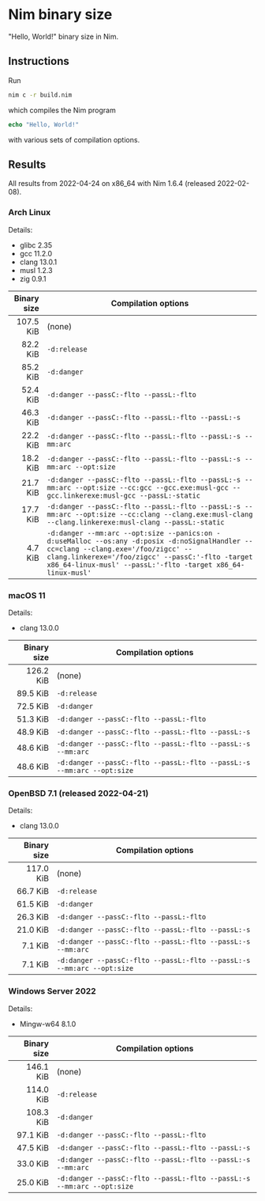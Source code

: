 # Nim binary size

"Hello, World!" binary size in Nim.

## Instructions

Run

```sh
nim c -r build.nim
```

which compiles the Nim program

```Nim
echo "Hello, World!"
```

with various sets of compilation options.

## Results

All results from 2022-04-24 on x86_64 with Nim 1.6.4 (released 2022-02-08).

### Arch Linux

Details:

- glibc 2.35
- gcc 11.2.0
- clang 13.0.1
- musl 1.2.3
- zig 0.9.1

| Binary size | Compilation options |
| ----------: | ------------------- |
|   107.5 KiB | (none) |
|    82.2 KiB | `-d:release` |
|    85.2 KiB | `-d:danger` |
|    52.4 KiB | `-d:danger --passC:-flto --passL:-flto` |
|    46.3 KiB | `-d:danger --passC:-flto --passL:-flto --passL:-s` |
|    22.2 KiB | `-d:danger --passC:-flto --passL:-flto --passL:-s --mm:arc` |
|    18.2 KiB | `-d:danger --passC:-flto --passL:-flto --passL:-s --mm:arc --opt:size` |
|    21.7 KiB | `-d:danger --passC:-flto --passL:-flto --passL:-s --mm:arc --opt:size --cc:gcc --gcc.exe:musl-gcc --gcc.linkerexe:musl-gcc --passL:-static` |
|    17.7 KiB | `-d:danger --passC:-flto --passL:-flto --passL:-s --mm:arc --opt:size --cc:clang --clang.exe:musl-clang --clang.linkerexe:musl-clang --passL:-static` |
|     4.7 KiB | `-d:danger --mm:arc --opt:size --panics:on -d:useMalloc --os:any -d:posix -d:noSignalHandler --cc=clang --clang.exe='/foo/zigcc' --clang.linkerexe='/foo/zigcc' --passC:'-flto -target x86_64-linux-musl' --passL:'-flto -target x86_64-linux-musl'` |

### macOS 11

Details:

- clang 13.0.0

| Binary size | Compilation options |
| ----------: | ------------------- |
|   126.2 KiB | (none) |
|    89.5 KiB | `-d:release` |
|    72.5 KiB | `-d:danger` |
|    51.3 KiB | `-d:danger --passC:-flto --passL:-flto` |
|    48.9 KiB | `-d:danger --passC:-flto --passL:-flto --passL:-s` |
|    48.6 KiB | `-d:danger --passC:-flto --passL:-flto --passL:-s --mm:arc` |
|    48.6 KiB | `-d:danger --passC:-flto --passL:-flto --passL:-s --mm:arc --opt:size` |

### OpenBSD 7.1 (released 2022-04-21)

Details:

- clang 13.0.0

| Binary size | Compilation options |
| ----------: | ------------------- |
|   117.0 KiB | (none) |
|    66.7 KiB | `-d:release` |
|    61.5 KiB | `-d:danger` |
|    26.3 KiB | `-d:danger --passC:-flto --passL:-flto` |
|    21.0 KiB | `-d:danger --passC:-flto --passL:-flto --passL:-s` |
|     7.1 KiB | `-d:danger --passC:-flto --passL:-flto --passL:-s --mm:arc` |
|     7.1 KiB | `-d:danger --passC:-flto --passL:-flto --passL:-s --mm:arc --opt:size` |

### Windows Server 2022

Details:

- Mingw-w64 8.1.0

| Binary size | Compilation options |
| ----------: | ------------------- |
|   146.1 KiB | (none) |
|   114.0 KiB | `-d:release` |
|   108.3 KiB | `-d:danger` |
|    97.1 KiB | `-d:danger --passC:-flto --passL:-flto` |
|    47.5 KiB | `-d:danger --passC:-flto --passL:-flto --passL:-s` |
|    33.0 KiB | `-d:danger --passC:-flto --passL:-flto --passL:-s --mm:arc` |
|    25.0 KiB | `-d:danger --passC:-flto --passL:-flto --passL:-s --mm:arc --opt:size` |
